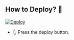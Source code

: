 ## How to Deploy? 🤔
[![Deploy](https://www.herokucdn.com/deploy/button.svg)](https://heroku.com/deploy?template=https://github.com/Radhakrishna321/40)
- 👆 Press the deploy button.
